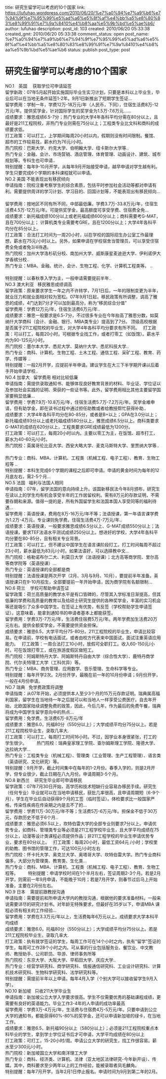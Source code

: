 title: 研究生留学可以考虑的10个国家
link: https://lufuhao.wordpress.com/2010/06/20/%e7%a0%94%e7%a9%b6%e7%94%9f%e7%95%99%e5%ad%a6%e5%8f%af%e4%bb%a5%e8%80%83%e8%99%91%e7%9a%8410%e4%b8%aa%e5%9b%bd%e5%ae%b6/
author: lufuhao
description: 
post_id: 103
created: 2010/06/20 05:33:38
created_gmt: 2010/06/20 05:33:38
comment_status: open
post_name: %e7%a0%94%e7%a9%b6%e7%94%9f%e7%95%99%e5%ad%a6%e5%8f%af%e4%bb%a5%e8%80%83%e8%99%91%e7%9a%8410%e4%b8%aa%e5%9b%bd%e5%ae%b6
status: publish
post_type: post

# 研究生留学可以考虑的10个国家

NO.1　英国　 获取学位可申请延签 　　   
留学新政：07年5月起开始实施国际毕业生实习计划，只要是本科以上毕业生，毕业后可以在当地无条件延签1-2年。9月1日新推出了短期学生签证… 　　  
留学费用：学制一年，学费12万-18万元/年（人民币，下同），住宿生活费8万-12万元/年。提供奖学金，针对国际学生的奖学金为1.5万-7.6万元…… 　　  
成绩要求：雅思成绩6.5-7分；热门专业的大学4年各科平均分需在80分以上，且最好是211工程院校，非热门专业则需在75分以上；工程类专业比文科和商科的成绩要求低。     
打工政策：可以打工，上学期间每周20小时以内，假期则没有时间限制。餐馆、超市的工作较易找，薪水约为76元/小时。 　　  
热门院校：巴斯大学、约克大学、伯明翰大学、纽卡斯尔大学等..　　  
热门专业：金融、会计、市场营销、酒店管理、体育管理、动画设计、建筑、城市规划等。专科生也可申请..　　  
特别提醒：每年9-10月开学，从每年9月开始接受申请，越早申请对学生越有利。学生只要完成6个学期的本科课程就可以申请。 　  
NO.2 美国 不能表现出有移民倾向 　　  
申请指南：院校注重考察学生的综合素质，包括平时参加社会活动等都对申请有利。需要提供周详的学习计划、学习目的、回国计划等，不能表现出有移民倾向… 　　  
留学费用：按地区不同有所不同，中部最低廉。学费3.7万-33.8万元/年，住宿生活费4.5万-12万元/年。可提供奖学金，最高额度可享受学费、住宿费全免…　  
成绩要求：新托福成绩100分以上或老托福成绩600分以上；商科需要考G-MAT，且在700分以上； 计算机类专业需要考GRE，且在1200分以上；大学4年各科平均分在85分以上。     
打工政策：合法打工时间为一周20小时，以在学校的国际招生办公室工作最理想，薪水在75元/小时以上。另外，如果申请在学校宿舍当管理员，可以享受住宿费全免或者免3/4待遇。 　　  
热门院校：加州大学洛杉矶分校、南加州大学、威斯康星麦迪逊大学、伊利诺伊大学香槟分校..  
热门专业：MBA、金融、统计、会计、生物工程、化学、计算机工程类等。 .. 　　  
特别提醒：以春秋季入学为主，一般申请需要提前半年..  
NO.3 澳大利亚   移民雅思成绩调高 　　  
留学政策：原来要求学生一年之内不许转学，7月1日后，一年的限制变更为半年， 就业压力和就业面相对较为宽松。07年9月1日起，移民政策有所调整，调高了雅思的成绩，4门达到7分才可以加到最高分，称为“移民综合分值” 　　  
留学费用：学费12万元/年，住宿生活费6万元/年..  
成绩要求：雅思一般要求是6.5-7分，不过很多专业在今年抬高了雅思分数，如莫纳什大学商科（会计、金融、银行、MBA类专业）提高到了7分。 顶级高校根据是否属于211工程院校的毕业生，对大学4年各科平均分要求有所不同。   打工政策：可以打工，每周20小时。可根据专业找工作，或者打零工（如饭馆）。薪水平均为90-125元/小时。 　  
热门院校：墨尔本大学、悉尼大学、莫纳什大学、悉尼科技大学..　　  
热门专业：商科、计算机、生物工程、土木工程、通信工程、采矿工程、教育、药学、传媒等 ..  
特别提醒：一般2月开学，应提前半年申请。建议学生在大三下半学期开课以后着手开始申请学校.. 　  
NO.4 加拿大   留学费用 相对比较低廉 　　  
申请指南：需提供录取通知书、能够体现良好教育背景的材料、毕业证、学位证以及参加社会实践的证明、荣获的一些证书等。此外，留学费用相比其他主要留学国家要稍显低廉… 　　  
留学费用：学费7.9万-10.8万元/年，住宿生活费5.7万-7.2万元/年。奖学金难申请，但有助学金，即在读书过程中通过担任助教或者给教授帮忙获得补助..　  
成绩要求：大学4年各科平均分在80-85分，或者是B+以上；GPA在3.0分以上；新托福成绩93分以上或老托福成绩580分以上，雅思成绩6.5分以上。商科类要求G-MAT的成绩在620分以上，工程类要求GRE成绩最低为1200分。     
打工政策：可以打工，每周20小时以内。主要以零工为主，在饭馆、超市打工，薪水为40-60元/小时。 　　  
热门院校：英属哥伦比亚大学、西安大略大学、麦克马斯特大学、里贾纳大学等.. 　　  
热门专业：商科、MBA、计算机、工程类（机械工程、电子工程）、教育、生物工程等 .. 　　  
特别提醒：本科生完成6个学期的课程之后即可申请。申请的黄金时间为每年的12月底左右，需2-5个月… 　  
NO.5 法国   福利与法国人相同 　　  
申请指南：07年，留学法国的意向持续上升。该国新移民法今年8月颁布，研究生在读以上的学生均有机会享受半年的工作居留权利。需有8万元的存款证明，不需要存期和来源。值得一提的是，所有外国留学生和法国本国人享受同等的福利待遇…　  
留学费用：英语授课，费用在8万-16万元/年不等；法语授课，第一年语言课学费为1.2万-4万元，专业课则免学费。住宿生活费4万-7万元/年.. 　　  
成绩要求：英语授课，一般要求雅思成绩6.5分以上、G-MAT成绩550分以上；法语授课，要求TEF法语水平测试成绩250分以上。想进好的学校，大学4年各科平均分要在80-85分，且有相关专业背景。     
打工政策：可以打工，但不建议中国学生在语言课阶段打工。打工时间每周不超过23小时，薪水最低为83元/小时。如果法语好，可以选择教中文…  
热门院校：格勒诺布尔二大、利莫日大学（法语授课）；北方高等商学院、里尔高等商学院等（英语授课）… 　　  
热门专业：英语授课的全部都是商  
特别提醒：法语授课是两次开学（2月、3月与9月、10月），要提前半年准备。英语授课只在9-10月招生，全部要提前一年开始申请，因为商学院有名额限制… 　  
NO.6 荷兰    学校可帮助申请签证 　　  
留学政策：荷兰高质量的教学水平是有口皆碑的，尽管其入学标准日渐提高，但其低廉的学费和高质量的教育以及给硕士研究生提供的各种奖学金，丰富的实习机会等还是吸引了众多中国学生。在签证上有优势，有反签（学校帮助学生申请签证）。这意味着，能拿到通知书的申请者基本上都能获签。 　　  
留学费用：学费3万-7万元/年，生活费住宿费5万元/年。两年学费加生活费20万元左右。提供全额奖学金，不需要提供资金担保。 　　  
成绩要求：雅思6.5，大学平均分75-80分。211工程院校的毕业生，申请比较容易。在申请前，学校有电话面试，或者由校方代表来中国面试，面试注重英语应用能力。   打工政策：一周合法打工10小时，放假可全职打工。收入60-150元/小时。可在饭馆打零工，或在旅游度假区做短工。 　　  
热门院校：阿姆斯特丹大学、阿姆斯特丹自由大学（综合性大学）、鹿特丹商学院、代尔夫特理工大学（工科优异）等。 　　  
热门专业：MBA、商务管理、应用数学、音乐管理、生命科学等专业。 　　  
特别提醒：每年开学2次。2月份开学，最晚在前一年的10月份申请；9月份开学，一般在4月份申请。 　  
NO.7 瑞典   免学费政策将调整 　　  
申请指南：从07年开始，必须提供本人至少3个月的15万元存款证明。瑞典属高福利国家，留学生在当地待一年之后就可以和当地人一样享受公费医疗。自去年开始，北欧国家陆续调整免费的政策，因此，今后几年，作为最后的免费午餐，瑞典将成为中国学生留学意向中的热点…  
留学费用：免学费。生活费6万-8万元/年 　　  
成绩要求：雅思6.0，托福80分（550分以上）；大学成绩平均分75分以上。若是211工程院校毕业生，录取几率大.     
打工政策：可以打工，每周打工时间16小时。不过，因学业本身很紧张，打工的学生很少。 　　热门院校：瑞典皇家理工学院、查尔姆斯理工学院、隆德大学、达拉纳大学… 　　  
热门专业：工程类专业（机械工程）、管理类（工业管理、生产工程管理）、语言类（英语研究、文化研究）等。 　　  
特别提醒：9月开学，截止时间集中在每年的1-2月份。春季入学的，则是2月开学，但专业很少，截止日期在八九月份。申请周期3-5个月。 　  
NO.8 新西兰    研究生毕业即可申请移民 　　  
留学政策：07年7月30日开始，高学历和技术短缺行业容易办移民手续。研究生（任何专业）毕业就可以在当地申请移民，获批几率很高，且申请周期短（6-9个月），学生在毕业后自动获得9个月的工签（临时签证）。体检要求比一般国家严格，传染性疾病在传染期之内是去不了的…  
留学费用：学费11万-30万元/年不等；生活费5万-6万元/年。担保金不低于30万元，存款历史不低于6个月..　  
成绩要求：雅思必须6.5以上，坎特伯雷大学的全部专业则要求7分以上。申请优势专业，如商科、管理类专业等必须是211工程学校毕业生，且大学平均成绩在75分以上，动漫等设计类课程必须提供作品；非211工程学校的毕业生申请优势专业，要求在80分以上。   打工政策：每周20小时，最低工资64元 /小时；学校里的助教、图书馆的管理工作，可达100元/小时左右 　　  
热门院校：怀卡托大学、奥克兰大学、奥塔哥大学、坎特伯雷大学。热门专业商科偏多，大部分为管理类、教育类、生化类… 　　  
热门专业：商科、MBA、计算机、工程类（机械工程、电子工程）、教育、生物工程等。 　　特别提醒：申请学校时间在1个半月左右，签证周期2-3个月。若是2月开学，则需前一年9月申请，不能晚于10月；若是7月开学，则春节过后马上开始准备，主要在2月份左右。 　  
NO.9 日本    需提前跟教授沟通 　　  
申请指南：需要提前和所申请大学内的教授沟通，根据他的要求准备材料。一般来说需要详尽的研究计划书。对年龄无特殊要求，但最好在35岁以下，申请MBA 课程必须有相关的工作经验…  
留学费用：学费在3.3万元/年以上，生活费每年6万元以上。成绩要求大学本科平均成绩  
成绩要求：雅思6.0，托福80分（550分以上）；大学成绩平均分75分以上。若是211工程院校毕业生，录取几率大.     
打工政策：执有就学签证的学生，每周工作可在14个小时之内，执有"留学"签证的学生，每周可工作28个小时之内。可从事的行业包括服务业、餐饮业、中文教师、教授助手、公司职员、导游、律师事务所等 　　  
热门院校：东京大学、大阪大学、早稻田大学、庆应大学..　  
热门专业：经营学研究科、商学研究科、情报通信研究科、工业设计研究科、计算机技术研究科、生物科学研究科、法学研究科等。 　　  
特别提醒：需提前半年以上申请。每年4月入学（个别大学可以接收留学生9月入学）。 　  
NO.10 新加坡   只收211大学毕业生 　　  
申请指南：新加坡公立大学入学要求很高。学生不仅需要优秀的基础课程成绩，更需要有良好的英语能力。毕业工作3-4年的人申请的成功率最高 　　  
留学费用：学费3万-4万元/年，生活费与住宿费4万-5万元/年。只要申请到公立大学的通知书，都能获得60%-80%的奖学金，还可以申请新加坡的绿卡，在当地工作。 　　  
成绩要求：雅思6.5，新托福90分以上（580分以上）；必须是211工程院校重点本科毕业的学生，拿到学士学位证书后才可申请，大学平均成绩在80分以上     
打工政策：可打工，15-20小时/周。申请公立大学的研究生，找工作很容易。薪水至少300元/小时。 　　  
热门院校：新加坡国立大学和南洋理工大学 　　  
热门专业：商科、经济类、计算机、法律（亚太地区法律研究-今年新开设）、传媒。其中，商科要求至少两年以上的工作经验，能被录取者凤毛麟角。 　　  
特别提醒：每年7月开学，当年2月1日停止报名。申请时间为9月到第二年的2月。